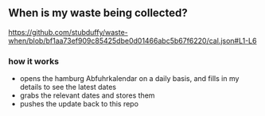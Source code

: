 ## When is my waste being collected?
  https://github.com/stubduffy/waste-when/blob/bf1aa73ef909c85425dbe0d01466abc5b67f6220/cal.json#L1-L6
  
  ### how it works
  - opens the hamburg Abfuhrkalendar on a daily basis, and fills in my details to see the latest dates
  - grabs the relevant dates and stores them
  - pushes the update back to this repo
  
